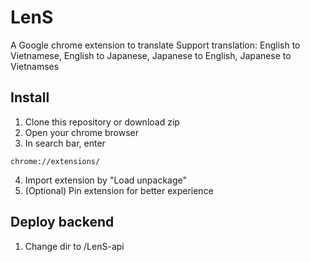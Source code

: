 # LenS

A Google chrome extension to translate
Support translation: English to Vietnamese, English to Japanese, Japanese to English, Japanese to Vietnamses

## Install

1. Clone this repository or download zip
2. Open your chrome browser
3. In search bar, enter

```
chrome://extensions/
```

4. Import extension by "Load unpackage"
5. (Optional) Pin extension for better experience

## Deploy backend

1. Change dir to /LenS-api

